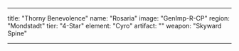 ---

title: "Thorny Benevolence"
name: "Rosaria"
image: "GenImp-R-CP"
region: "Mondstadt"
tier: "4-Star"
element: "Cyro"
artifact: ""
weapon: "Skyward Spine"

---